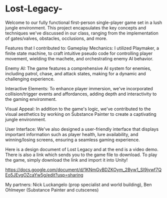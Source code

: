 # Lost-Legacy-
Welcome to our fully functional first-person single-player game set in a lush jungle environment. This project encapsulates the key concepts and techniques we've discussed in our class, ranging from the implementation of gates/valves, obstacles, occlusions, and more.

Features that I contributed to:
Gameplay Mechanics: I utilized Playmaker, a finite state machine, to craft intuitive pseudo code for controlling player movement, wielding the machete, and orchestrating enemy AI behavior.

Enemy AI: The game features a comprehensive AI system for enemies, including patrol, chase, and attack states, making for a dynamic and challenging experience.

Interactive Elements: To enhance player immersion, we've incorporated collision/trigger events and affordances, adding depth and interactivity to the gaming environment.

Visual Appeal: In addition to the game's logic, we've contributed to the visual aesthetics by working on Substance Painter to create a captivating jungle environment.

User Interface: We've also designed a user-friendly interface that displays important information such as player health, lure availability, and winning/losing screens, ensuring a seamless gaming experience.

Here is a design document of Lost Legacy and at the end is a video demo. There is also a link which sends you to the game file to download. To play the game, simply download the link and import it into Unity!

https://docs.google.com/document/d/1KNmGvBDZKOym_2Byw1_SI9jvwf7QEo5JEvgOZcaYw5g/edit?usp=sharing

My partners: Nick Luckangelo (prop specialist and world building), Ben Ohlmeyer (Substance Painter and cutscenes)
